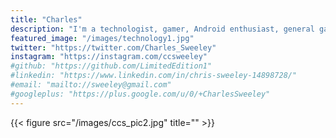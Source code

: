 ```yaml
---
title: "Charles"
description: "I'm a technologist, gamer, Android enthusiast, general gadget junkie, and so much more. INTJ with an edge!"
featured_image: "/images/technology1.jpg"
twitter: "https://twitter.com/Charles_Sweeley"
instagram: "https://instagram.com/ccsweeley"
#github: "https://github.com/LimitedEdition1"
#linkedin: "https://www.linkedin.com/in/chris-sweeley-14898728/"
#email: "mailto://sweeley@gmail.com"
#googleplus: "https://plus.google.com/u/0/+CharlesSweeley"
---
```


{{< figure src="/images/ccs_pic2.jpg" title="" >}}
